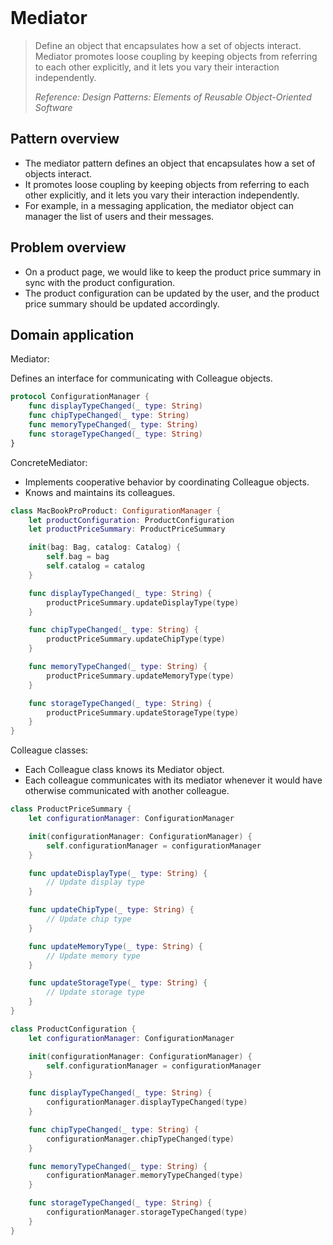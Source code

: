 <br />

# Mediator

> Define an object that encapsulates how a set of objects interact. Mediator promotes loose coupling by keeping objects from referring to each other explicitly, and it lets you vary their interaction independently.
>
> _Reference: Design Patterns: Elements of Reusable Object-Oriented Software_

## Pattern overview

- The mediator pattern defines an object that encapsulates how a set of objects interact.
- It promotes loose coupling by keeping objects from referring to each other explicitly, and it lets you vary their interaction independently.
- For example, in a messaging application, the mediator object can manager the list of users and their messages.

## Problem overview

- On a product page, we would like to keep the product price summary in sync with the product configuration.
- The product configuration can be updated by the user, and the product price summary should be updated accordingly.

## Domain application

Mediator:

Defines an interface for communicating with Colleague objects.

```swift
protocol ConfigurationManager {
    func displayTypeChanged(_ type: String)
    func chipTypeChanged(_ type: String)
    func memoryTypeChanged(_ type: String)
    func storageTypeChanged(_ type: String)
}
```

ConcreteMediator:

- Implements cooperative behavior by coordinating Colleague objects.
- Knows and maintains its colleagues.

```swift
class MacBookProProduct: ConfigurationManager {
    let productConfiguration: ProductConfiguration
    let productPriceSummary: ProductPriceSummary

    init(bag: Bag, catalog: Catalog) {
        self.bag = bag
        self.catalog = catalog
    }

    func displayTypeChanged(_ type: String) {
        productPriceSummary.updateDisplayType(type)
    }

    func chipTypeChanged(_ type: String) {
        productPriceSummary.updateChipType(type)
    }

    func memoryTypeChanged(_ type: String) {
        productPriceSummary.updateMemoryType(type)
    }

    func storageTypeChanged(_ type: String) {
        productPriceSummary.updateStorageType(type)
    }
}
```

Colleague classes:

- Each Colleague class knows its Mediator object.
- Each colleague communicates with its mediator whenever it would have otherwise communicated with another colleague.

```swift
class ProductPriceSummary {
    let configurationManager: ConfigurationManager

    init(configurationManager: ConfigurationManager) {
        self.configurationManager = configurationManager
    }

    func updateDisplayType(_ type: String) {
        // Update display type
    }

    func updateChipType(_ type: String) {
        // Update chip type
    }

    func updateMemoryType(_ type: String) {
        // Update memory type
    }

    func updateStorageType(_ type: String) {
        // Update storage type
    }
}

class ProductConfiguration {
    let configurationManager: ConfigurationManager

    init(configurationManager: ConfigurationManager) {
        self.configurationManager = configurationManager
    }

    func displayTypeChanged(_ type: String) {
        configurationManager.displayTypeChanged(type)
    }

    func chipTypeChanged(_ type: String) {
        configurationManager.chipTypeChanged(type)
    }

    func memoryTypeChanged(_ type: String) {
        configurationManager.memoryTypeChanged(type)
    }

    func storageTypeChanged(_ type: String) {
        configurationManager.storageTypeChanged(type)
    }
}
```

